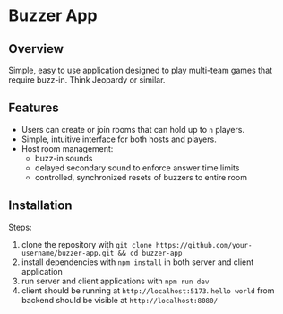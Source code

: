 # Buzzer App

## Overview

Simple, easy to use application designed to play multi-team games that require buzz-in. Think Jeopardy or similar.

## Features

* Users can create or join rooms that can hold up to `n` players.
* Simple, intuitive interface for both hosts and players.
* Host room management:
    - buzz-in sounds
    - delayed secondary sound to enforce answer time limits
    - controlled, synchronized resets of buzzers to entire room

## Installation

Steps:
1. clone the repository with `git clone https://github.com/your-username/buzzer-app.git && cd buzzer-app`
2. install dependencies with `npm install` in both server and client application
3. run server and client applications with `npm run dev`
4. client should be running at `http://localhost:5173`. `hello world` from backend should be visible at `http://localhost:8080/`

